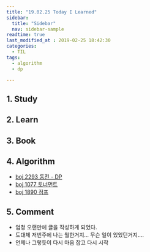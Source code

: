 ```yaml
---
title: "19.02.25 Today I Learned"
sidebar:
  title: "Sidebar"
  nav: sidebar-sample
readtime: true
last_modified_at : 2019-02-25 18:42:30
categories:
  - TIL
tags:
  - algorithm
  - dp

---
```


## 1. Study


## 2. Learn


## 3. Book


## 4. Algorithm

- [boj 2293 동전 - DP](https://github.com/jinhyeok-kim/Algorithm/blob/master/Java/boj/_2293_Coin/src/Main.java)
- [boj 1077 토너먼트](https://github.com/jinhyeok-kim/Algorithm/blob/master/Java/boj/_1077_Tournament/src/Main.java)
- [boj 1890 점프](https://github.com/jinhyeok-kim/Algorithm/blob/master/Java/boj/_1890_Jump/src/Main.java)

## 5. Comment

- 엄청 오랜만에 글을 작성하게 되었다.
- 도대체 저번주에 나는 뭘한거지... 무슨 일이 있었던거지....
- 언제나 그렇듯이 다시 마음 잡고 다시 시작